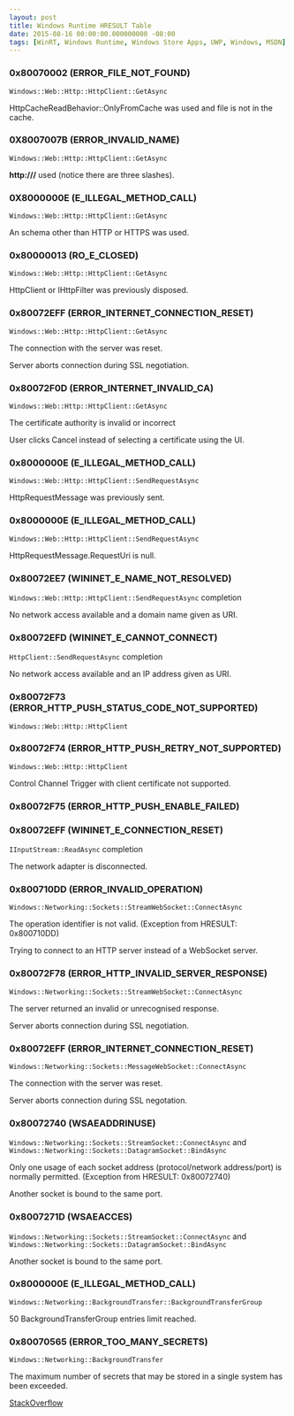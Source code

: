 ```yaml
---
layout: post
title: Windows Runtime HRESULT Table
date: 2015-08-16 00:00:00.000000000 -08:00
tags: [WinRT, Windows Runtime, Windows Store Apps, UWP, Windows, MSDN]
---
```





### 0x80070002 (ERROR_FILE_NOT_FOUND)

`Windows::Web::Http::HttpClient::GetAsync`

HttpCacheReadBehavior::OnlyFromCache was used and file is not in the cache. 





### 0X8007007B (ERROR_INVALID_NAME)

`Windows::Web::Http::HttpClient::GetAsync`

**http:///** used (notice there are three slashes). 



### 0X8000000E (E_ILLEGAL_METHOD_CALL)

`Windows::Web::Http::HttpClient::GetAsync`

An schema other than HTTP or HTTPS was used. 





### 0x80000013 (RO_E_CLOSED)

`Windows::Web::Http::HttpClient::GetAsync`

HttpClient or IHttpFilter was previously disposed. 





### 0x80072EFF (ERROR_INTERNET_CONNECTION_RESET)

`Windows::Web::Http::HttpClient::GetAsync`

The connection with the server was reset.

Server aborts connection during SSL negotiation. 





### 0x80072F0D (ERROR_INTERNET_INVALID_CA)


`Windows::Web::Http::HttpClient::GetAsync`

The certificate authority is invalid or incorrect

User clicks Cancel instead of selecting a certificate using the UI. 




### 0x8000000E (E_ILLEGAL_METHOD_CALL)

`Windows::Web::Http::HttpClient::SendRequestAsync`

HttpRequestMessage was previously sent. 







### 0x8000000E (E_ILLEGAL_METHOD_CALL)

`Windows::Web::Http::HttpClient::SendRequestAsync`

HttpRequestMessage.RequestUri is null. 





### 0x80072EE7 (WININET_E_NAME_NOT_RESOLVED)

`Windows::Web::Http::HttpClient::SendRequestAsync` completion

No network access available and a domain name given as URI. 





### 0x80072EFD (WININET_E_CANNOT_CONNECT)

`HttpClient::SendRequestAsync` completion

No network access available and an IP address given as URI. 



### 0x80072F73 (ERROR_HTTP_PUSH_STATUS_CODE_NOT_SUPPORTED)

`Windows::Web::Http::HttpClient`






### 0x80072F74 (ERROR_HTTP_PUSH_RETRY_NOT_SUPPORTED)

`Windows::Web::Http::HttpClient`

Control Channel Trigger with client certificate not supported. 




### 0x80072F75 (ERROR_HTTP_PUSH_ENABLE_FAILED)






### 0x80072EFF (WININET_E_CONNECTION_RESET)

`IInputStream::ReadAsync` completion

The network adapter is disconnected.

 


### 0x800710DD (ERROR_INVALID_OPERATION)

`Windows::Networking::Sockets::StreamWebSocket::ConnectAsync`

The operation identifier is not valid. (Exception from HRESULT: 0x800710DD)

Trying to connect to an HTTP server instead of a WebSocket server.


### 0x80072F78 (ERROR_HTTP_INVALID_SERVER_RESPONSE)

`Windows::Networking::Sockets::StreamWebSocket::ConnectAsync`

The server returned an invalid or unrecognised response.

Server aborts connection during SSL negotiation.


### 0x80072EFF (ERROR_INTERNET_CONNECTION_RESET)

`Windows::Networking::Sockets::MessageWebSocket::ConnectAsync`

The connection with the server was reset.

Server aborts connection during SSL negotation.





### 0x80072740 (WSAEADDRINUSE)

`Windows::Networking::Sockets::StreamSocket::ConnectAsync` and `Windows::Networking::Sockets::DatagramSocket::BindAsync`

Only one usage of each socket address (protocol/network address/port) is normally permitted. (Exception from HRESULT: 0x80072740)

Another socket is bound to the same port.

 


### 0x8007271D (WSAEACCES)

`Windows::Networking::Sockets::StreamSocket::ConnectAsync` and `Windows::Networking::Sockets::DatagramSocket::BindAsync`

Another socket is bound to the same port.





### 0x8000000E (E_ILLEGAL_METHOD_CALL)

`Windows::Networking::BackgroundTransfer::BackgroundTransferGroup`

50 BackgroundTransferGroup entries limit reached.



### 0x80070565 (ERROR_TOO_MANY_SECRETS)

`Windows::Networking::BackgroundTransfer`

The maximum number of secrets that may be stored in a single system has been exceeded.

[StackOverflow](http://stackoverflow.com/questions/27178552/passwordcredential-backgroundtransfer)



[msdn_json]: https://msdn.microsoft.com/en-us/library/windows/apps/xaml/hh770289.aspx

